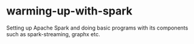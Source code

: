 # warming-up-with-spark
Setting up Apache Spark and doing basic programs with its components such as spark-streaming, graphx etc.
